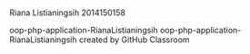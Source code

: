 # 
Riana Listianingsih 2014150158


oop-php-application-RianaListianingsih
oop-php-application-RianaListianingsih created by GitHub Classroom
